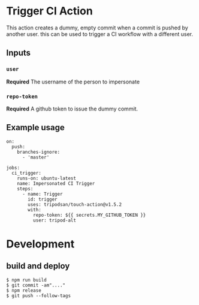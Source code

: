 # Trigger CI Action

This action creates a dummy, empty commit when a commit is pushed by
another user. this can be used to trigger a CI workflow with a different user.

## Inputs

### `user`

**Required** The username of the person to impersonate

### `repo-token`

**Required** A github token to issue the dummy commit.

## Example usage

```
on:
  push:
    branches-ignore:
      - 'master'

jobs:
  ci_trigger:
    runs-on: ubuntu-latest
    name: Impersonated CI Trigger
    steps:
      - name: Trigger
        id: trigger
        uses: tripodsan/touch-action@v1.5.2
        with:
          repo-token: ${{ secrets.MY_GITHUB_TOKEN }}
          user: tripod-alt
```

# Development

## build and deploy

```sh-session
$ npm run build
$ git commit -am"...."
$ npm release
$ git push --follow-tags
```


